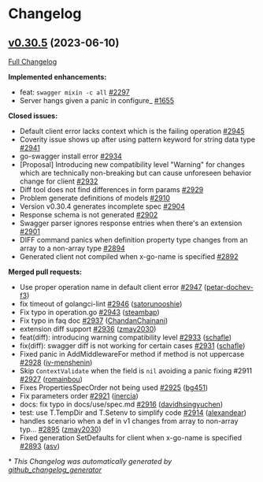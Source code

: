 # Changelog

## [v0.30.5](https://github.com/M15t/go-swagger/tree/v0.30.5) (2023-06-10)

[Full Changelog](https://github.com/M15t/go-swagger/compare/v0.30.4...v0.30.5)

**Implemented enhancements:**

- feat: `swagger mixin -c all` [\#2297](https://github.com/M15t/go-swagger/issues/2297)
- Server hangs given a panic in configure\_ [\#1655](https://github.com/M15t/go-swagger/issues/1655)

**Closed issues:**

- Default client error lacks context which is the failing operation [\#2945](https://github.com/M15t/go-swagger/issues/2945)
- Coverity issue shows up after using pattern keyword for string data type [\#2941](https://github.com/M15t/go-swagger/issues/2941)
- go-swagger install error [\#2934](https://github.com/M15t/go-swagger/issues/2934)
- \[Proposal\] Introducing new compatibility level "Warning" for changes which are technically non-breaking but can cause unforeseen behavior change for client [\#2932](https://github.com/M15t/go-swagger/issues/2932)
- Diff tool does not find differences in form params [\#2929](https://github.com/M15t/go-swagger/issues/2929)
- Problem generate definitions of models [\#2910](https://github.com/M15t/go-swagger/issues/2910)
- Version v0.30.4 generates incomplete spec [\#2904](https://github.com/M15t/go-swagger/issues/2904)
- Response schema is not generated [\#2902](https://github.com/M15t/go-swagger/issues/2902)
- Swagger parser ignores response entries when there's an extension [\#2901](https://github.com/M15t/go-swagger/issues/2901)
- DIFF command panics when definition property type changes from an array to a non-array type [\#2894](https://github.com/M15t/go-swagger/issues/2894)
- Generated client not compiled when x-go-name is specified [\#2892](https://github.com/M15t/go-swagger/issues/2892)

**Merged pull requests:**

- Use proper operation name in default client error [\#2947](https://github.com/M15t/go-swagger/pull/2947) ([petar-dochev-f3](https://github.com/petar-dochev-f3))
- fix timeout of golangci-lint [\#2946](https://github.com/M15t/go-swagger/pull/2946) ([satorunooshie](https://github.com/satorunooshie))
- Fix typo in operation.go [\#2943](https://github.com/M15t/go-swagger/pull/2943) ([steambap](https://github.com/steambap))
- Fix typo in faq doc [\#2937](https://github.com/M15t/go-swagger/pull/2937) ([ChandanChainani](https://github.com/ChandanChainani))
- extension diff support [\#2936](https://github.com/M15t/go-swagger/pull/2936) ([zmay2030](https://github.com/zmay2030))
- feat\(diff\): introducing warning compatibility level [\#2933](https://github.com/M15t/go-swagger/pull/2933) ([schafle](https://github.com/schafle))
- fix\(diff\): swagger diff is not working for certain cases [\#2931](https://github.com/M15t/go-swagger/pull/2931) ([schafle](https://github.com/schafle))
- Fixed panic in AddMiddlewareFor method if method is not uppercase [\#2928](https://github.com/M15t/go-swagger/pull/2928) ([iv-menshenin](https://github.com/iv-menshenin))
- Skip `ContextValidate` when the field is `nil` avoiding a panic fixing \#2911 [\#2927](https://github.com/M15t/go-swagger/pull/2927) ([romainbou](https://github.com/romainbou))
- Fixes PropertiesSpecOrder not being used [\#2925](https://github.com/M15t/go-swagger/pull/2925) ([bg451](https://github.com/bg451))
- Fix parameters order [\#2921](https://github.com/M15t/go-swagger/pull/2921) ([inercia](https://github.com/inercia))
- docs: fix typo in docs/use/spec.md [\#2916](https://github.com/M15t/go-swagger/pull/2916) ([davidhsingyuchen](https://github.com/davidhsingyuchen))
- test: use T.TempDir and T.Setenv to simplify code [\#2914](https://github.com/M15t/go-swagger/pull/2914) ([alexandear](https://github.com/alexandear))
- handles scenario when a def in v1 changes from array to non-array typ… [\#2895](https://github.com/M15t/go-swagger/pull/2895) ([zmay2030](https://github.com/zmay2030))
- Fixed generation SetDefaults for client when x-go-name is specified [\#2893](https://github.com/M15t/go-swagger/pull/2893) ([asv](https://github.com/asv))

\* _This Changelog was automatically generated by [github_changelog_generator](https://github.com/github-changelog-generator/github-changelog-generator)_
